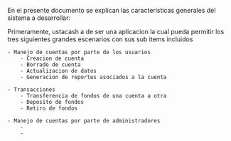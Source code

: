 En el presente documento se explican las caracteristicas generales del sistema a desarrollar:

Primeramente, ustacash a de ser una aplicacion la cual pueda permitir los tres siguientes grandes escenarios con sus sub items incluidos

    - Manejo de cuentas por parte de los usuarios
        - Creacion de cuenta
        - Borrado de cuenta
        - Actualizacion de datos
        - Generacion de reportes asociados a la cuenta

    - Transacciones
        - Transferencia de fondos de una cuenta a otra
        - Deposito de fondos
        - Retiro de fondos

    - Manejo de cuentas por parte de administradores
        - 
        - 
